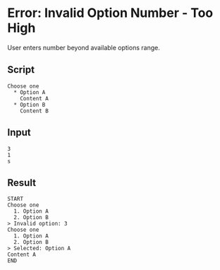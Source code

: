 # Error: Invalid Option Number - Too High

User enters number beyond available options range.

## Script
```cuentitos
Choose one
  * Option A
    Content A
  * Option B
    Content B
```

## Input
```input
3
1
s
```

## Result
```result
START
Choose one
  1. Option A
  2. Option B
> Invalid option: 3
Choose one
  1. Option A
  2. Option B
> Selected: Option A
Content A
END
```
